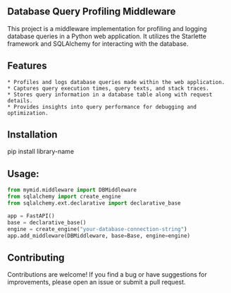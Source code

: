 ## Database Query Profiling Middleware

This project is a middleware implementation for profiling and logging database queries in a Python web application. It utilizes the Starlette framework and SQLAlchemy for interacting with the database.

## Features

    * Profiles and logs database queries made within the web application.
    * Captures query execution times, query texts, and stack traces.
    * Stores query information in a database table along with request details.
    * Provides insights into query performance for debugging and optimization.

## Installation

pip install library-name

## Usage:

```python
from mymid.middleware import DBMiddleware
from sqlalchemy import create_engine
from sqlalchemy.ext.declarative import declarative_base

app = FastAPI()
base = declarative_base()
engine = create_engine("your-database-connection-string")
app.add_middleware(DBMiddleware, base=Base, engine=engine)
```

## Contributing

Contributions are welcome! If you find a bug or have suggestions for improvements, please open an issue or submit a pull request.

